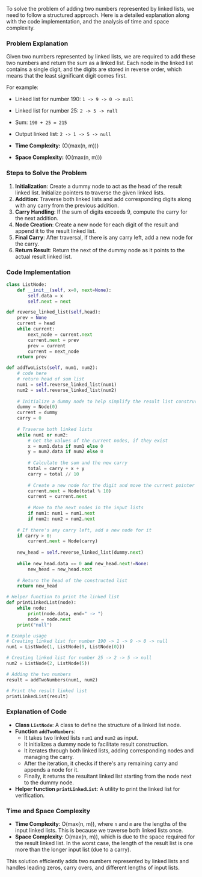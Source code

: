 To solve the problem of adding two numbers represented by linked lists, we need to follow a structured approach. Here is a detailed explanation along with the code implementation, and the analysis of time and space complexity.

### Problem Explanation
Given two numbers represented by linked lists, we are required to add these two numbers and return the sum as a linked list. Each node in the linked list contains a single digit, and the digits are stored in reverse order, which means that the least significant digit comes first.

For example:
- Linked list for number 190: `1 -> 9 -> 0 -> null`
- Linked list for number 25: `2 -> 5 -> null`
- Sum: `190 + 25 = 215`
- Output linked list: `2 -> 1 -> 5 -> null`

- **Time Complexity:** \(O(max(n, m))\)

- **Space Complexity:** \(O(max(n, m))\)

### Steps to Solve the Problem
1. **Initialization**: Create a dummy node to act as the head of the result linked list. Initialize pointers to traverse the given linked lists.
2. **Addition**: Traverse both linked lists and add corresponding digits along with any carry from the previous addition.
3. **Carry Handling**: If the sum of digits exceeds 9, compute the carry for the next addition.
4. **Node Creation**: Create a new node for each digit of the result and append it to the result linked list.
5. **Final Carry**: After traversal, if there is any carry left, add a new node for the carry.
6. **Return Result**: Return the next of the dummy node as it points to the actual result linked list.

### Code Implementation

```python
class ListNode:
    def __init__(self, x=0, next=None):
        self.data = x
        self.next = next

def reverse_linked_list(self,head):
    prev = None
    current = head
    while current:
        next_node = current.next
        current.next = prev
        prev = current
        current = next_node
    return prev

def addTwoLists(self, num1, num2):
    # code here
    # return head of sum list
    num1 = self.reverse_linked_list(num1)
    num2 = self.reverse_linked_list(num2)
    
    # Initialize a dummy node to help simplify the result list construction
    dummy = Node(0)
    current = dummy
    carry = 0
    
    # Traverse both linked lists
    while num1 or num2:
        # Get the values of the current nodes, if they exist
        x = num1.data if num1 else 0
        y = num2.data if num2 else 0
        
        # Calculate the sum and the new carry
        total = carry + x + y
        carry = total // 10
        
        # Create a new node for the digit and move the current pointer
        current.next = Node(total % 10)
        current = current.next
        
        # Move to the next nodes in the input lists
        if num1: num1 = num1.next
        if num2: num2 = num2.next
    
    # If there's any carry left, add a new node for it
    if carry > 0:
        current.next = Node(carry)
    
    new_head = self.reverse_linked_list(dummy.next)
    
    while new_head.data == 0 and new_head.next!=None:
        new_head = new_head.next
    
    # Return the head of the constructed list
    return new_head

# Helper function to print the linked list
def printLinkedList(node):
    while node:
        print(node.data, end=" -> ")
        node = node.next
    print("null")

# Example usage
# Creating linked list for number 190 -> 1 -> 9 -> 0 -> null
num1 = ListNode(1, ListNode(9, ListNode(0)))

# Creating linked list for number 25 -> 2 -> 5 -> null
num2 = ListNode(2, ListNode(5))

# Adding the two numbers
result = addTwoNumbers(num1, num2)

# Print the result linked list
printLinkedList(result)
```

### Explanation of Code
- **Class `ListNode`**: A class to define the structure of a linked list node.
- **Function `addTwoNumbers`**: 
  - It takes two linked lists `num1` and `num2` as input.
  - It initializes a dummy node to facilitate result construction.
  - It iterates through both linked lists, adding corresponding nodes and managing the carry.
  - After the iteration, it checks if there's any remaining carry and appends a node for it.
  - Finally, it returns the resultant linked list starting from the node next to the dummy node.
- **Helper function `printLinkedList`**: A utility to print the linked list for verification.

### Time and Space Complexity
- **Time Complexity**: O(max(n, m)), where `n` and `m` are the lengths of the input linked lists. This is because we traverse both linked lists once.
- **Space Complexity**: O(max(n, m)), which is due to the space required for the result linked list. In the worst case, the length of the result list is one more than the longer input list (due to a carry).

This solution efficiently adds two numbers represented by linked lists and handles leading zeros, carry overs, and different lengths of input lists.